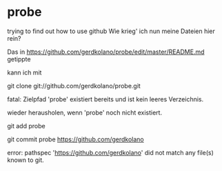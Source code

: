 probe
=====
trying to find out how to use github Wie krieg' ich nun meine Dateien hier rein?

Das in https://github.com/gerdkolano/probe/edit/master/README.md getippte

kann ich mit

  git clone git://github.com/gerdkolano/probe.git
  
  fatal: Zielpfad 'probe' existiert bereits und ist kein leeres Verzeichnis.
  
wieder herausholen, wenn 'probe' noch nicht existiert.

git add probe

git commit probe https://github.com/gerdkolano

error: pathspec 'https://github.com/gerdkolano' did not match any file(s) known to git.
